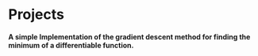 # Projects

#### A simple Implementation of the gradient descent method for finding the minimum of a differentiable function.
